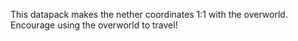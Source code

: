 This datapack makes the nether coordinates 1:1 with the overworld. Encourage using the overworld to travel!
